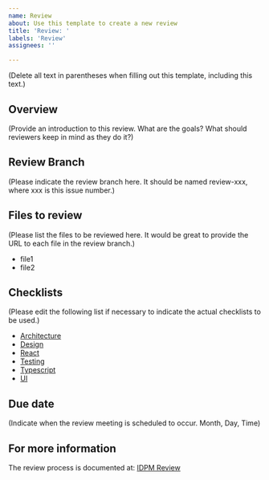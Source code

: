 ```yaml
---
name: Review
about: Use this template to create a new review
title: 'Review: '
labels: 'Review'
assignees: ''

---
```


(Delete all text in parentheses when filling out this template, including this text.)

## Overview

(Provide an introduction to this review. What are the goals? What should reviewers keep in mind as they do it?)

## Review Branch

(Please indicate the review branch here. It should be named review-xxx, where xxx is this issue number.)

## Files to review

(Please list the files to be reviewed here. It would be great to provide the URL to each file in the review branch.)

* file1
* file2

## Checklists

(Please edit the following list if necessary to indicate the actual checklists to be used.)

* [Architecture](../../blob/main/checklists/architecture-checklist.md)
* [Design](../../blob/main/checklists/design-checklist.md)
* [React](../../blob/main/checklists/react-checklist.md)
* [Testing](../../blob/main/checklists/testing-checklist.md)
* [Typescript](../../blob/main/checklists/ts-checklist.md)
* [UI](../../blob/main/checklists/ui-checklist.md)

## Due date

(Indicate when the review meeting is scheduled to occur. Month, Day, Time)

## For more information

The review process is documented at: [IDPM Review](http://courses.ics.hawaii.edu/ics414s25/morea/review/reading-idpm-review.html)
